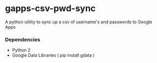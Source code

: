 gapps-csv-pwd-sync
==================

A python utility to sync up a csv of username's and passwords to Google Apps

### Dependencies ###
* Python 2
* Google Data Libraries ( pip install gdata )
